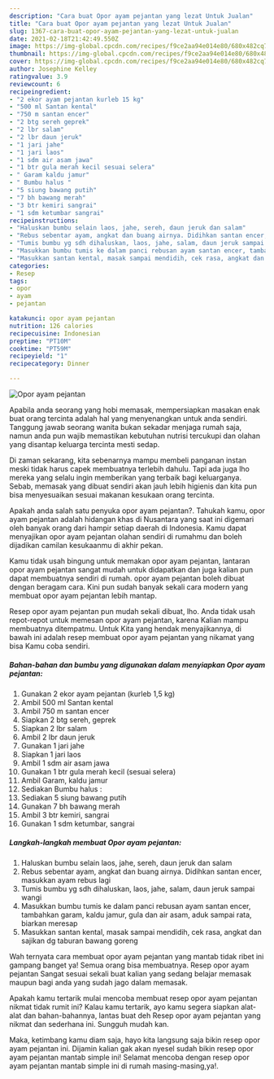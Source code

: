 ```yaml
---
description: "Cara buat Opor ayam pejantan yang lezat Untuk Jualan"
title: "Cara buat Opor ayam pejantan yang lezat Untuk Jualan"
slug: 1367-cara-buat-opor-ayam-pejantan-yang-lezat-untuk-jualan
date: 2021-02-18T21:42:49.550Z
image: https://img-global.cpcdn.com/recipes/f9ce2aa94e014e80/680x482cq70/opor-ayam-pejantan-foto-resep-utama.jpg
thumbnail: https://img-global.cpcdn.com/recipes/f9ce2aa94e014e80/680x482cq70/opor-ayam-pejantan-foto-resep-utama.jpg
cover: https://img-global.cpcdn.com/recipes/f9ce2aa94e014e80/680x482cq70/opor-ayam-pejantan-foto-resep-utama.jpg
author: Josephine Kelley
ratingvalue: 3.9
reviewcount: 6
recipeingredient:
- "2 ekor ayam pejantan kurleb 15 kg"
- "500 ml Santan kental"
- "750 m santan encer"
- "2 btg sereh geprek"
- "2 lbr salam"
- "2 lbr daun jeruk"
- "1 jari jahe"
- "1 jari laos"
- "1 sdm air asam jawa"
- "1 btr gula merah kecil sesuai selera"
- " Garam kaldu jamur"
- " Bumbu halus "
- "5 siung bawang putih"
- "7 bh bawang merah"
- "3 btr kemiri sangrai"
- "1 sdm ketumbar sangrai"
recipeinstructions:
- "Haluskan bumbu selain laos, jahe, sereh, daun jeruk dan salam"
- "Rebus sebentar ayam, angkat dan buang airnya. Didihkan santan encer, masukkan ayam rebus lagi"
- "Tumis bumbu yg sdh dihaluskan, laos, jahe, salam, daun jeruk sampai wangi"
- "Masukkan bumbu tumis ke dalam panci rebusan ayam santan encer, tambahkan garam, kaldu jamur, gula dan air asam, aduk sampai rata, biarkan meresap"
- "Masukkan santan kental, masak sampai mendidih, cek rasa, angkat dan sajikan dg taburan bawang goreng"
categories:
- Resep
tags:
- opor
- ayam
- pejantan

katakunci: opor ayam pejantan 
nutrition: 126 calories
recipecuisine: Indonesian
preptime: "PT10M"
cooktime: "PT59M"
recipeyield: "1"
recipecategory: Dinner

---
```



![Opor ayam pejantan](https://img-global.cpcdn.com/recipes/f9ce2aa94e014e80/680x482cq70/opor-ayam-pejantan-foto-resep-utama.jpg)

Apabila anda seorang yang hobi memasak, mempersiapkan masakan enak buat orang tercinta adalah hal yang menyenangkan untuk anda sendiri. Tanggung jawab seorang  wanita bukan sekadar menjaga rumah saja, namun anda pun wajib memastikan kebutuhan nutrisi tercukupi dan olahan yang disantap keluarga tercinta mesti sedap.

Di zaman  sekarang, kita sebenarnya mampu membeli panganan instan meski tidak harus capek membuatnya terlebih dahulu. Tapi ada juga lho mereka yang selalu ingin memberikan yang terbaik bagi keluarganya. Sebab, memasak yang dibuat sendiri akan jauh lebih higienis dan kita pun bisa menyesuaikan sesuai makanan kesukaan orang tercinta. 



Apakah anda salah satu penyuka opor ayam pejantan?. Tahukah kamu, opor ayam pejantan adalah hidangan khas di Nusantara yang saat ini digemari oleh banyak orang dari hampir setiap daerah di Indonesia. Kamu dapat menyajikan opor ayam pejantan olahan sendiri di rumahmu dan boleh dijadikan camilan kesukaanmu di akhir pekan.

Kamu tidak usah bingung untuk memakan opor ayam pejantan, lantaran opor ayam pejantan sangat mudah untuk didapatkan dan juga kalian pun dapat membuatnya sendiri di rumah. opor ayam pejantan boleh dibuat dengan beragam cara. Kini pun sudah banyak sekali cara modern yang membuat opor ayam pejantan lebih mantap.

Resep opor ayam pejantan pun mudah sekali dibuat, lho. Anda tidak usah repot-repot untuk memesan opor ayam pejantan, karena Kalian mampu membuatnya ditempatmu. Untuk Kita yang hendak menyajikannya, di bawah ini adalah resep membuat opor ayam pejantan yang nikamat yang bisa Kamu coba sendiri.

<!--inarticleads1-->

##### Bahan-bahan dan bumbu yang digunakan dalam menyiapkan Opor ayam pejantan:

1. Gunakan 2 ekor ayam pejantan (kurleb 1,5 kg)
1. Ambil 500 ml Santan kental
1. Ambil 750 m santan encer
1. Siapkan 2 btg sereh, geprek
1. Siapkan 2 lbr salam
1. Ambil 2 lbr daun jeruk
1. Gunakan 1 jari jahe
1. Siapkan 1 jari laos
1. Ambil 1 sdm air asam jawa
1. Gunakan 1 btr gula merah kecil (sesuai selera)
1. Ambil  Garam, kaldu jamur
1. Sediakan  Bumbu halus :
1. Sediakan 5 siung bawang putih
1. Gunakan 7 bh bawang merah
1. Ambil 3 btr kemiri, sangrai
1. Gunakan 1 sdm ketumbar, sangrai




<!--inarticleads2-->

##### Langkah-langkah membuat Opor ayam pejantan:

1. Haluskan bumbu selain laos, jahe, sereh, daun jeruk dan salam
1. Rebus sebentar ayam, angkat dan buang airnya. Didihkan santan encer, masukkan ayam rebus lagi
1. Tumis bumbu yg sdh dihaluskan, laos, jahe, salam, daun jeruk sampai wangi
1. Masukkan bumbu tumis ke dalam panci rebusan ayam santan encer, tambahkan garam, kaldu jamur, gula dan air asam, aduk sampai rata, biarkan meresap
1. Masukkan santan kental, masak sampai mendidih, cek rasa, angkat dan sajikan dg taburan bawang goreng




Wah ternyata cara membuat opor ayam pejantan yang mantab tidak ribet ini gampang banget ya! Semua orang bisa membuatnya. Resep opor ayam pejantan Sangat sesuai sekali buat kalian yang sedang belajar memasak maupun bagi anda yang sudah jago dalam memasak.

Apakah kamu tertarik mulai mencoba membuat resep opor ayam pejantan nikmat tidak rumit ini? Kalau kamu tertarik, ayo kamu segera siapkan alat-alat dan bahan-bahannya, lantas buat deh Resep opor ayam pejantan yang nikmat dan sederhana ini. Sungguh mudah kan. 

Maka, ketimbang kamu diam saja, hayo kita langsung saja bikin resep opor ayam pejantan ini. Dijamin kalian gak akan nyesel sudah bikin resep opor ayam pejantan mantab simple ini! Selamat mencoba dengan resep opor ayam pejantan mantab simple ini di rumah masing-masing,ya!.

